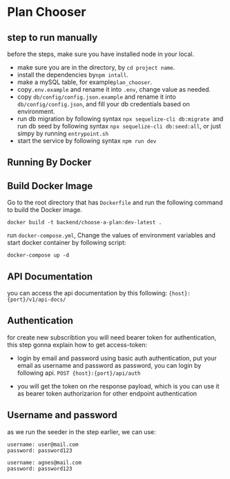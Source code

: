 # Plan Chooser

## step to run manually
before the steps, make sure you have installed node in your local.

- make sure you are in the directory, by ``cd project name``.
- install the dependencies by``npm intall``.
- make a mySQL table, for example``plan_chooser``.
- copy``.env.example`` and rename it into ``.env``, change value as needed.
- copy ``db/config/config.json.example`` and rename it into ``db/config/config.json``, and fill your db credentials based on environment.
- run db migration by following syntax ``npx sequelize-cli db:migrate ``and  run db seed by following syntax ``npx sequelize-cli db:seed:all``, or just simpy by running ``entrypoint.sh``
- start the service by following syntax ``npm run dev``


## Running By Docker
## Build Docker Image

Go to the root directory that has `Dockerfile` and run the following command to build the Docker image.

```shell
docker build -t backend/choose-a-plan:dev-latest .
```

run `docker-compose.yml`, Change the values of environment variables and start docker container by following script:

```shell
docker-compose up -d
```

## API Documentation

you can access the api documentation by this following:
``{host}:{port}/v1/api-docs/``


## Authentication

for create new subscribtion you will need bearer token for authentication, this step gonna explain how to get access-token:

- login by email and password using basic auth authentication, put your email as username and password as password, you can login by following api.
``POST {host}:{port}/api/auth``

- you will get the token on rhe response payload, which is you can use it as bearer token authorizarion for other endpoint authentication 


## Username and password

as we run the seeder in the step earlier, we can use:

```
username: user@mail.com
password: password123
```

```
username: agnes@mail.com
password: password123
```